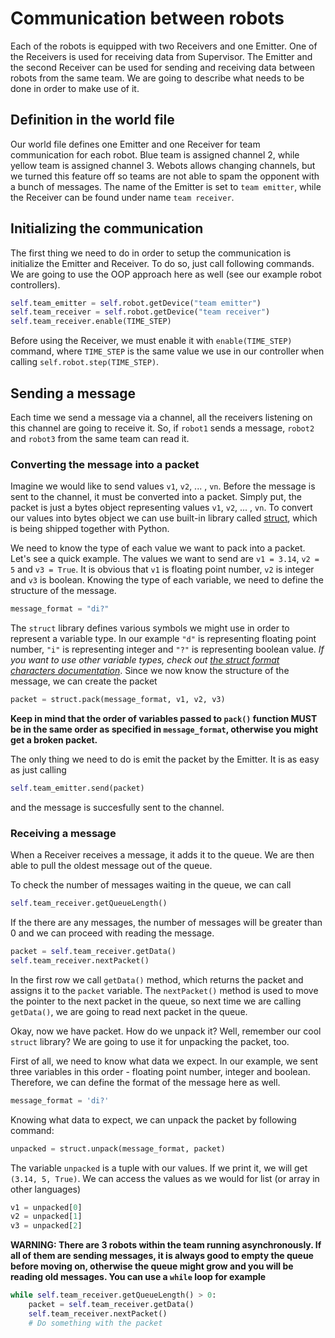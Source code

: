 # Communication between robots

Each of the robots is equipped with two Receivers and one Emitter. One of the
Receivers is used for receiving data from Supervisor. The Emitter and the second
Receiver can be used for sending and receiving data between robots from the
same team. We are going to describe what needs to be done in order to make use of it.

## Definition in the world file

Our world file defines one Emitter and one Receiver for team communication for
each robot. Blue team is assigned channel 2, while yellow team is assigned
channel 3. Webots allows changing channels, but we turned this feature off so teams
are not able to spam the opponent with a bunch of messages.
The name of the Emitter is set to `team emitter`, while the Receiver can be found
under name `team receiver`.

## Initializing the communication

The first thing we need to do in order to setup the communication is initialize
the Emitter and Receiver. To do so, just call following commands. We are going to use
the OOP approach here as well (see our example robot controllers).

```python
self.team_emitter = self.robot.getDevice("team emitter")
self.team_receiver = self.robot.getDevice("team receiver")
self.team_receiver.enable(TIME_STEP)
```

Before using the Receiver, we must enable it with `enable(TIME_STEP)` command,
where `TIME_STEP` is the same value we use in our controller when calling
`self.robot.step(TIME_STEP)`.

## Sending a message

Each time we send a message via a channel, all the receivers listening on
this channel are going to receive it. So, if `robot1` sends a message,
`robot2` and `robot3` from the same team can read it.

### Converting the message into a packet

Imagine we would like to send values `v1`, `v2`, ... , `vn`.
Before the message is sent to the channel, it must be converted into a packet.
Simply put, the packet is just a bytes object representing values `v1`, `v2`, ... , `vn`.
To convert our values into bytes object we can use built-in library
called [struct](https://docs.python.org/3/library/struct.html), which is being
shipped together with Python.

We need to know the type of each value we want to pack into a packet. Let's see a
quick example. The values we want to send are `v1 = 3.14`, `v2 = 5` and `v3 = True`.
It is obvious that `v1` is floating point number, `v2` is integer and `v3`
is boolean. Knowing the type of each variable, we need to define the
structure of the message.

```python
message_format = "di?"
```

The `struct` library defines various symbols we might use in order to represent
a variable type. In our example `"d"` is representing floating point number,
`"i"` is representing integer and `"?"` is representing boolean value.
*If you want to use other variable types, check out
[the struct format characters documentation](https://docs.python.org/3/library/struct.html#format-characters)*.
Since we now know the structure of the message, we can create the packet

```python
packet = struct.pack(message_format, v1, v2, v3)
```

**Keep in mind that the order of variables passed to `pack()` function **MUST** be
in the same order as specified in `message_format`, otherwise you might get
a broken packet.**

The only thing we need to do is emit the packet by the Emitter. It is as easy
as just calling 

```python
self.team_emitter.send(packet)
```

and the message is succesfully sent to the channel.


### Receiving a message

When a Receiver receives a message, it adds it to the queue. We are then
able to pull the oldest message out of the queue.

To check the number of messages waiting in the queue, we can call

```python
self.team_receiver.getQueueLength()
```

If the there are any messages, the number of messages will be greater than 0 and
we can proceed with reading the message.

```python
packet = self.team_receiver.getData()
self.team_receiver.nextPacket()
```

In the first row we call `getData()` method, which returns the packet and assigns
it to the `packet` variable. The `nextPacket()` method is used to move the pointer
to the next packet in the queue, so next time we are calling `getData()`, we are going
to read next packet in the queue.

Okay, now we have packet. How do we unpack it? Well, remember our cool `struct`
library? We are going to use it for unpacking the packet, too.

First of all, we need to know what data we expect. In our example, we sent
three variables in this order - floating point number, integer and boolean. Therefore,
we can define the format of the message here as well.

```python
message_format = 'di?'
```

Knowing what data to expect, we can unpack the packet by following command:

```python
unpacked = struct.unpack(message_format, packet)
```

The variable `unpacked` is a tuple with our values. If we print it, we will get
`(3.14, 5, True)`. We can access the values as we would for list
(or array in other languages)

```python
v1 = unpacked[0]
v2 = unpacked[1]
v3 = unpacked[2]
```


**WARNING: There are 3 robots within the team running asynchronously. If all of them
are sending messages, it is always good to empty the queue before moving on, otherwise
the queue might grow and you will be reading old messages. You can use
a `while` loop for example**

```python
while self.team_receiver.getQueueLength() > 0:
    packet = self.team_receiver.getData()
    self.team_receiver.nextPacket()
    # Do something with the packet
```
